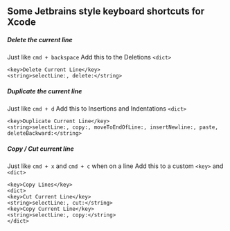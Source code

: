 ## Some Jetbrains style keyboard shortcuts for Xcode

##### Delete the current line
Just like ```cmd + backspace```
Add this to the Deletions ```<dict>```

    <key>Delete Current Line</key>
    <string>selectLine:, delete:</string>


##### Duplicate the current line
Just like ```cmd + d```
Add this to Insertions and Indentations ```<dict>```

    <key>Duplicate Current Line</key>
    <string>selectLine:, copy:, moveToEndOfLine:, insertNewline:, paste, deleteBackward:</string>

##### Copy / Cut current line
Just like ```cmd + x``` and ```cmd + c``` when on a line
Add this to a custom ```<key>``` and ```<dict>```

    <key>Copy Lines</key>
    <dict>
    <key>Cut Current Line</key>
    <string>selectLine:, cut:</string>
    <key>Copy Current Line</key>
    <string>selectLine:, copy:</string>
    </dict>
